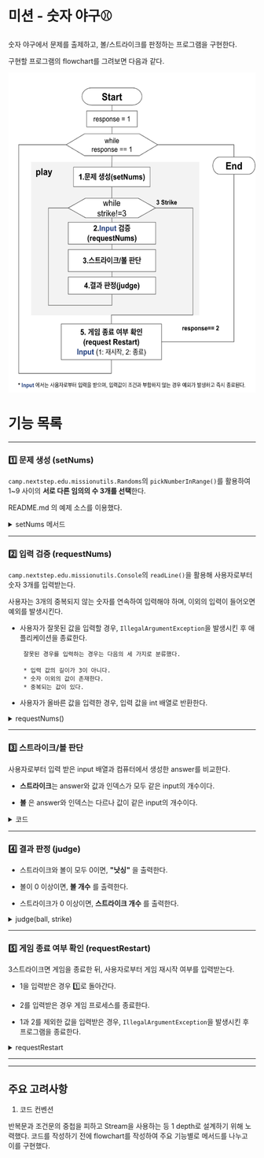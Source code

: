 # 미션 - 숫자 야구⚾️

숫자 야구에서 문제를 출제하고, 볼/스트라이크를 판정하는 프로그램을 구현한다.

구현할 프로그램의 flowchart를 그려보면 다음과 같다. 

<img src="flowchart.png" width="600" height="650"/>


# 기능 목록

---

### 1️⃣ 문제 생성 (setNums)

`camp.nextstep.edu.missionutils.Randoms`의 `pickNumberInRange()`를 활용하여 1~9 사이의 **서로 다른 임의의 수 3개를 선택**한다.

README.md 의 예제 소스를 이용했다.
<details>
<summary>setNums 메서드</summary>
<div markdown="1">

```java
private static List<Integer> setNums() {
List<Integer> computer = new ArrayList<>();
while (computer.size() < 3) {
int randomNumber = Randoms.pickNumberInRange(1, 9);
if (!computer.contains(randomNumber)) {
computer.add(randomNumber);
}
}
return computer;
}
```
</div>
</details>

---

### 2️⃣ 입력 검증 (requestNums)


`camp.nextstep.edu.missionutils.Console`의 `readLine()`을 활용해 사용자로부터 숫자 3개를 입력받는다.

사용자는 3개의 중복되지 않는 숫자를 연속하여 입력해야 하며, 이외의 입력이 들어오면 예외를 발생시킨다.

-  사용자가 잘못된 값을 입력할 경우, `IllegalArgumentException`을 발생시킨 후 애플리케이션을 종료한다.


        잘못된 경우를 입력하는 경우는 다음의 세 가지로 분류했다.
    
        * 입력 값의 길이가 3이 아니다.
        * 숫자 이외의 값이 존재한다.
        * 중복되는 값이 있다.
 

- 사용자가 올바른 값을 입력한 경우, 입력 값을 int 배열로 반환한다.

<details>
<summary>requestNums() </summary>
<div markdown="1">



```java
private static int[] requestNums() {
System.out.print("숫자를 입력해주세요 : ");
String input = readLine();

        //입력값 길이 검증
        if (input.length() != 3) throw new IllegalArgumentException();
        //숫자 이외의 값 포함 검증
        if (!input.matches("\\d+")) throw new IllegalArgumentException();
        //중복값 검증
        if (input.chars()
                .distinct()
                .count() != 3) throw new IllegalArgumentException();

        return  input.chars()
                .map(Character::getNumericValue)
                .toArray();
    }
```

</div>
</details>

---

### 3️⃣ 스트라이크/볼 판단

사용자로부터 입력 받은 input 배열과 컴퓨터에서 생성한 answer를 비교한다.

- **스트라이크**는 answer와 값과 인덱스가 모두 같은 input의 개수이다.


-  **볼** 은 answer와 인덱스는 다르나 값이 같은 input의 개수이다.

<details>
<summary>코드</summary>
<div markdown="1">

```java
long strike = IntStream.range(0, input.length)
        .filter(i -> input[i] == answer.get(i))
        .count();

long ball = IntStream.range(0, input.length)
        .filter(i -> input[i] != answer.get(i) && answer.contains(input[i]))
        .count();
```

</div>
</details>

---

### 4️⃣ 결과 판정 (judge)

- 스트라이크와 볼이 모두 0이면, **"낫싱"** 을 출력한다.


- 볼이 0 이상이면, **볼 개수** 를 출력한다.

 
- 스트라이크가 0 이상이면, **스트라이크 개수** 를 출력한다.

<details>
<summary> judge(ball, strike) </summary>
<div markdown="1">

```java
private static void judge(long ball, long strike) {
    //볼, 스트라이크가 모두 없는 경우
   if (strike + ball == 0) {System.out.print("낫싱");}
   //볼이 존재하는 경우
   if (ball > 0) {System.out.print(ball + "볼 ");}
   //스트라이크가 존재하는 경우
   if (strike > 0) {System.out.print(strike + "스트라이크");}

   System.out.println();
}
```
</div>
</details>

---

### 5️⃣ 게임 종료 여부 확인 (requestRestart)


3스트라이크면 게임을 종료한 뒤, 사용자로부터 게임 재시작 여부를 입력받는다. 


-  1을 입력받은 경우 1️⃣로 돌아간다.


-  2를 입력받은 경우 게임 프로세스를 종료한다.


-  1과 2를 제외한 값을 입력받은 경우, `IllegalArgumentException`을 발생시킨 후 프로그램을 종료한다.

<details>
<summary> requestRestart  </summary>
<div markdown="1">

```java
private static int requestRestart() {
        String input = readLine();
        if (input.equals("1")) return 1;
        if (input.equals("2")) return 2;

    }

```
</div>
</details>

---
---

## 주요 고려사항

1. 코드 컨벤션

반복문과 조건문의 중첩을 피하고 Stream을 사용하는 등 1 depth로 설계하기 위해 노력했다. 
코드를 작성하기 전에 flowchart를 작성하여 주요 기능별로 메서드를 나누고 이를 구현했다. 